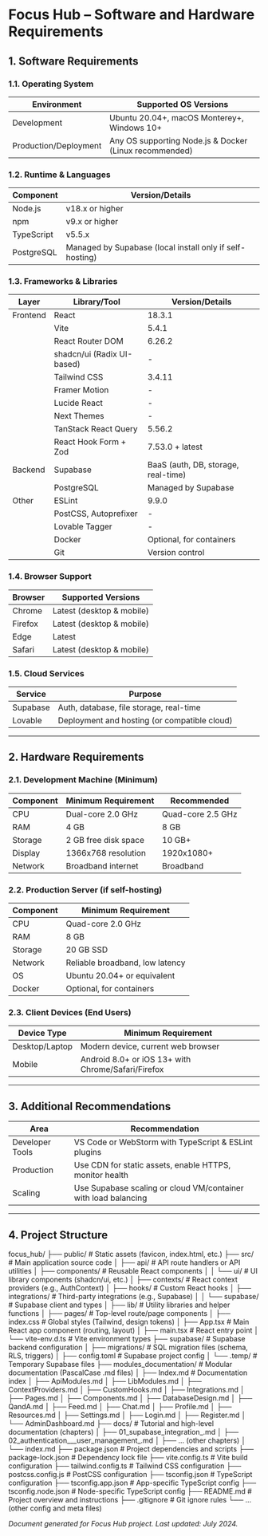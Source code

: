 # Focus Hub – Software and Hardware Requirements

## 1. Software Requirements

### 1.1. Operating System
| Environment           | Supported OS Versions                |
|----------------------|--------------------------------------|
| Development          | Ubuntu 20.04+, macOS Monterey+, Windows 10+ |
| Production/Deployment| Any OS supporting Node.js & Docker (Linux recommended) |

### 1.2. Runtime & Languages
| Component    | Version/Details         |
|-------------|------------------------|
| Node.js     | v18.x or higher        |
| npm         | v9.x or higher         |
| TypeScript  | v5.5.x                 |
| PostgreSQL  | Managed by Supabase (local install only if self-hosting) |

### 1.3. Frameworks & Libraries
| Layer     | Library/Tool                | Version/Details         |
|-----------|----------------------------|------------------------|
| Frontend  | React                      | 18.3.1                 |
|           | Vite                       | 5.4.1                  |
|           | React Router DOM           | 6.26.2                 |
|           | shadcn/ui (Radix UI-based) | -                      |
|           | Tailwind CSS               | 3.4.11                 |
|           | Framer Motion              | -                      |
|           | Lucide React               | -                      |
|           | Next Themes                | -                      |
|           | TanStack React Query       | 5.56.2                 |
|           | React Hook Form + Zod      | 7.53.0 + latest        |
| Backend   | Supabase                   | BaaS (auth, DB, storage, real-time) |
|           | PostgreSQL                 | Managed by Supabase    |
| Other     | ESLint                     | 9.9.0                  |
|           | PostCSS, Autoprefixer      | -                      |
|           | Lovable Tagger             | -                      |
|           | Docker                     | Optional, for containers |
|           | Git                        | Version control        |

### 1.4. Browser Support
| Browser         | Supported Versions         |
|----------------|---------------------------|
| Chrome         | Latest (desktop & mobile)  |
| Firefox        | Latest (desktop & mobile)  |
| Edge           | Latest                     |
| Safari         | Latest (desktop & mobile)  |

### 1.5. Cloud Services
| Service         | Purpose                                    |
|----------------|--------------------------------------------|
| Supabase       | Auth, database, file storage, real-time     |
| Lovable        | Deployment and hosting (or compatible cloud)|

---

## 2. Hardware Requirements

### 2.1. Development Machine (Minimum)
| Component   | Minimum Requirement         | Recommended         |
|-------------|----------------------------|---------------------|
| CPU         | Dual-core 2.0 GHz          | Quad-core 2.5 GHz   |
| RAM         | 4 GB                       | 8 GB                |
| Storage     | 2 GB free disk space        | 10 GB+              |
| Display     | 1366x768 resolution         | 1920x1080+          |
| Network     | Broadband internet          | Broadband           |

### 2.2. Production Server (if self-hosting)
| Component   | Minimum Requirement         |
|-------------|----------------------------|
| CPU         | Quad-core 2.0 GHz           |
| RAM         | 8 GB                        |
| Storage     | 20 GB SSD                   |
| Network     | Reliable broadband, low latency |
| OS          | Ubuntu 20.04+ or equivalent |
| Docker      | Optional, for containers    |

### 2.3. Client Devices (End Users)
| Device Type     | Minimum Requirement                        |
|-----------------|--------------------------------------------|
| Desktop/Laptop  | Modern device, current web browser         |
| Mobile          | Android 8.0+ or iOS 13+ with Chrome/Safari/Firefox |

---

## 3. Additional Recommendations

| Area                | Recommendation                                             |
|---------------------|-----------------------------------------------------------|
| Developer Tools     | VS Code or WebStorm with TypeScript & ESLint plugins      |
| Production          | Use CDN for static assets, enable HTTPS, monitor health   |
| Scaling             | Use Supabase scaling or cloud VM/container with load balancing |

---

## 4. Project Structure

focus_hub/
├── public/                       # Static assets (favicon, index.html, etc.)
├── src/                          # Main application source code
│   ├── api/                      # API route handlers or API utilities
│   ├── components/               # Reusable React components
│   │   └── ui/                   # UI library components (shadcn/ui, etc.)
│   ├── contexts/                 # React context providers (e.g., AuthContext)
│   ├── hooks/                    # Custom React hooks
│   ├── integrations/             # Third-party integrations (e.g., Supabase)
│   │   └── supabase/             # Supabase client and types
│   ├── lib/                      # Utility libraries and helper functions
│   ├── pages/                    # Top-level route/page components
│   ├── index.css                 # Global styles (Tailwind, design tokens)
│   ├── App.tsx                   # Main React app component (routing, layout)
│   ├── main.tsx                  # React entry point
│   └── vite-env.d.ts             # Vite environment types
├── supabase/                     # Supabase backend configuration
│   ├── migrations/               # SQL migration files (schema, RLS, triggers)
│   ├── config.toml               # Supabase project config
│   └── .temp/                    # Temporary Supabase files
├── modules_documentation/        # Modular documentation (PascalCase .md files)
│   ├── Index.md                  # Documentation index
│   ├── ApiModules.md
│   ├── LibModules.md
│   ├── ContextProviders.md
│   ├── CustomHooks.md
│   ├── Integrations.md
│   ├── Pages.md
│   ├── Components.md
│   ├── DatabaseDesign.md
│   ├── QandA.md
│   ├── Feed.md
│   ├── Chat.md
│   ├── Profile.md
│   ├── Resources.md
│   ├── Settings.md
│   ├── Login.md
│   ├── Register.md
│   └── AdminDashboard.md
├── docs/                         # Tutorial and high-level documentation (chapters)
│   ├── 01_supabase_integration_.md
│   ├── 02_authentication___user_management_.md
│   ├── ... (other chapters)
│   └── index.md
├── package.json                  # Project dependencies and scripts
├── package-lock.json             # Dependency lock file
├── vite.config.ts                # Vite build configuration
├── tailwind.config.ts            # Tailwind CSS configuration
├── postcss.config.js             # PostCSS configuration
├── tsconfig.json                 # TypeScript configuration
├── tsconfig.app.json             # App-specific TypeScript config
├── tsconfig.node.json            # Node-specific TypeScript config
├── README.md                     # Project overview and instructions
├── .gitignore                    # Git ignore rules
└── ... (other config and meta files)

*Document generated for Focus Hub project. Last updated: July 2024.* 